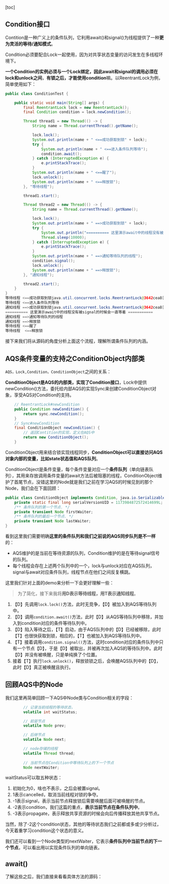 [toc]

## Condition接口

Contition是一种广义上的条件队列，它利用await()和signal()为线程提供了一种**更为灵活的等待/通知模式**。

Condition必须要配合Lock一起使用，因为对共享状态变量的访问发生在多线程环境下。

**一个Condition的实例必须与一个Lock绑定，因此await和signal的调用必须在lock和unlock之间**，**有锁之后，才能使用condition**嘛。以ReentrantLock为例，简单使用如下：

```java
public class ConditionTest {

    public static void main(String[] args) {
        final ReentrantLock lock = new ReentrantLock();
        final Condition condition = lock.newCondition();

        Thread thread1 = new Thread(() -> {
            String name = Thread.currentThread().getName();

            lock.lock();
            System.out.println(name + " <==成功获取到锁" + lock);
            try {
                System.out.println(name + " <==进入条件队列等待");
                condition.await();
            } catch (InterruptedException e) {
                e.printStackTrace();
            }
            System.out.println(name + " <==醒了");
            lock.unlock();
            System.out.println(name + " <==释放锁");
        }, "等待线程");

        thread1.start();

        Thread thread2 = new Thread(() -> {
            String name = Thread.currentThread().getName();

            lock.lock();
            System.out.println(name + " ==>成功获取到锁" + lock);
            try {
                System.out.println("========== 这里演示await中的线程没有被signal的时候会一直等着 ===========");
                Thread.sleep(10000);
            } catch (InterruptedException e) {
                e.printStackTrace();
            }
            System.out.println(name + " ==>通知等待队列的线程");
            condition.signal();
            lock.unlock();
            System.out.println(name + " ==>释放锁");
        }, "通知线程");

        thread2.start();
    }
}
等待线程 <==成功获取到锁java.util.concurrent.locks.ReentrantLock@3642cea8[Locked by thread 等待线程]
等待线程 <==进入条件队列等待
通知线程 ==>成功获取到锁java.util.concurrent.locks.ReentrantLock@3642cea8[Locked by thread 通知线程]
========== 这里演示await中的线程没有被signal的时候会一直等着 ===========
通知线程 ==>通知等待队列的线程
通知线程 ==>释放锁
等待线程 <==醒了
等待线程  <==释放锁
```

接下来我们将从源码的角度分析上面这个流程，理解所谓条件队列的内涵。

## AQS条件变量的支持之ConditionObject内部类

`AQS，Lock,Condition，ConditionObject`之间的关系：

**ConditionObject是AQS的内部类，实现了Condition接口**，Lock中提供newCondition()方法，委托给内部AQS的实现Sync来创建ConditionObject对象，享受AQS对Condition的支持。

```java
    // ReentrantLock#newCondition
	public Condition newCondition() {
        return sync.newCondition();
    }
	// Sync#newCondition
    final ConditionObject newCondition() {
        // 返回Contition的实现，定义在AQS中
        return new ConditionObject();
    }
```

ConditionObject用来结合锁实现线程同步，**ConditionObject可以直接访问AQS对象内部的变量，比如state状态值和AQS队列**。

ConditionObject是条件变量，每个条件变量对应一个**条件队列**（单向链表队列），其用来存放调用条件变量的await方法后被阻塞的线程，ConditionObject维护了首尾节点，没错这里的Node就是我们之前在学习AQS的时候见到的那个Node，我们会在下面回顾：

```java
public class ConditionObject implements Condition, java.io.Serializable {
    private static final long serialVersionUID = 1173984872572414699L;
    /** 条件队列的第一个节点. */
    private transient Node firstWaiter;
    /** 条件队列的最后一个节点. */
    private transient Node lastWaiter;
}
```

看到这里我们需要明确**这里的条件队列和我们之前说的AQS同步队列是不一样**的：

- AQS维护的是当前在等待资源的队列，Condition维护的是在等待signal信号的队列。
- 每个线程会存在上述两个队列中的一个，lock与unlock对应在AQS队列，signal与await对应条件队列，线程节点在他们之间反复横跳。

这里我们针对上面的demo来分析一下会更好理解一些：

> 为了简化，接下来我将**用D表示等待线程，用T表示通知线程**。

1. 【D】先调用`lock.lock()`方法，此时无竞争，【D】被加入到AQS等待队列中。
2. 【D】调用`condition.await()`方法，此时【D】从AQS等待队列中移除，并加入到condition对应的条件等待队列中。
3. 【D】陷入等待之后，【T】启动，由于AQS队列中的【D】已经被移除，此时【T】也很快获取到锁，相应的，【T】也被加入到AQS等待队列中。
4. 【T】接着调用`condition.signal()`方法，这时condition对应的条件队列中只有一个节点【D】，于是【D】被取出，并被再次加入AQS的等待队列中。此时【D】并没有被唤醒，只是单纯换了个位置。
5. 接着【T】执行`lock.unlock()`，释放锁锁之后，会唤醒AQS队列中的【D】，此时【D】真正被唤醒且执行。

## 回顾AQS中的Node

我们这里再简单回顾一下AQS中Node类与Condition相关的字段：

```java
        // 记录当前线程的等待状态，
        volatile int waitStatus;

        // 前驱节点
        volatile Node prev;

        // 后继节点
        volatile Node next;

        // node存储的线程
        volatile Thread thread;
		
        // 当前节点在Condition中等待队列上的下一个节点
        Node nextWaiter;
```

waitStatus可以取五种状态：

1. 初始化为0，啥也不表示，之后会被置signal。
2. 1表示cancelled，取消当前线程对锁的争夺。
3. -1表示signal，表示当前节点释放锁后需要唤醒后面可被唤醒的节点。
4. -2表示condition，我们这篇的重点，**表示当前节点在条件队列中**。
5. -3表示propagate，表示释放共享资源的时候会向后传播释放其他共享节点。

当然，除了-2这个condition状态，其他的等待状态我们之前都或多或少分析过，今天着重学习condition这个状态的意义。

我们还可以看到一个Node类型的nextWaiter，它表示**条件队列中当前节点的下一个节点**，可以看出用以实现条件队列的单向链表。

## await()

了解这些之后，我们直接来看看具体方法的源码：

